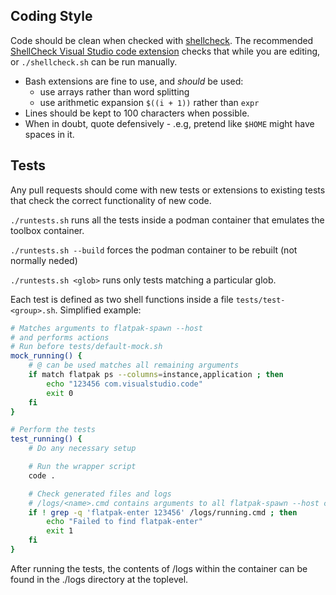 Coding Style
------------
Code should be clean when checked with [shellcheck](https://github.com/koalaman/shellcheck).
The recommended
[ShellCheck Visual Studio code extension](https://marketplace.visualstudio.com/items?itemName=timonwong.shellcheck)
checks that while you are editing, or `./shellcheck.sh` can be run manually.

 * Bash extensions are fine to use, and *should* be used:
    * use arrays rather than word splitting
    * use arithmetic expansion `$((i + 1))` rather than `expr`
 * Lines should be kept to 100 characters when possible.
 * When in doubt, quote defensively - .e.g, pretend like `$HOME` might have spaces in it.

Tests
-----
Any pull requests should come with new tests or extensions to existing tests
that check the correct functionality of new code.

`./runtests.sh` runs all the tests inside a podman container that emulates the toolbox container.

`./runtests.sh --build` forces the podman container to be rebuilt (not normally neded)

`./runtests.sh <glob>` runs only tests matching a particular glob.

Each test is defined as two shell functions inside a file `tests/test-<group>.sh`. Simplified example:

``` bash
# Matches arguments to flatpak-spawn --host
# and performs actions
# Run before tests/default-mock.sh
mock_running() {
    # @ can be used matches all remaining arguments
    if match flatpak ps --columns=instance,application ; then
        echo "123456 com.visualstudio.code"
        exit 0
    fi
}

# Perform the tests
test_running() {
    # Do any necessary setup

    # Run the wrapper script
    code .

    # Check generated files and logs
    # /logs/<name>.cmd contains arguments to all flatpak-spawn --host commands run
    if ! grep -q 'flatpak-enter 123456' /logs/running.cmd ; then
        echo "Failed to find flatpak-enter"
        exit 1
    fi
}
```
After running the tests,
the contents of /logs within the container can be found in the ./logs directory at the toplevel.
